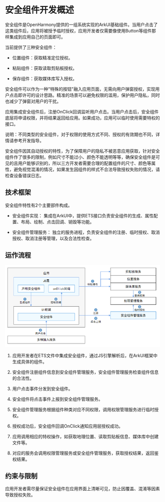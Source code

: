 # 安全组件开发概述


安全组件是OpenHarmony提供的一组系统实现的ArkUI基础组件。当用户点击了这类组件后，应用将被授予临时授权，应用开发者仅需要像使用Button等组件那样集成到应用自己的页面即可。


当前提供了三种安全组件：


- 位置组件：获取精准定位授权。

- 粘贴组件：获取读取剪贴板授权。

- 保存组件：获取媒体库写入授权。


安全组件可以作为一种"特殊的按钮"融入应用页面，无需向用户弹窗授权，实现用户点击即许可的设计思路。精准的场景可以避免权限的滥用，保护用户隐私，同时也减少了弹窗对用户的干扰。


应用集成安全组件后，注册OnClick回调监听用户点击。当用户点击后，安全组件底层将申请权限，并将结果返回给应用。如果成功，应用可以临时使用需要特权的接口。


说明：不同类型的安全组件，对于权限的使用方式不同、授权的有效期也不同，详情请参考开发指导。


安全组件因其自动授权的特性，为了保障用户的隐私不被恶意应用获取，针对安全组件作了很多的限制，例如尺寸不能过小、颜色不能透明等等，确保安全组件是可见的且用户能够识别的，所以三方开发者需要合理的配置组件的尺寸、颜色等属性，避免视觉混淆的情况，如果发生因组件的样式不合法导致授权失败的情况，请检查设备错误日志。


## 技术框架

安全组件特性有2个主要部件构成。

- 安全组件实现：
  集成在ArkUI中，提供ETS接口负责安全组件的生成、属性配置、布局、绘制、点击回调、销毁等功能。

- 安全组件管理服务：
  独立的服务进程，负责安全组件的注册、临时授权、取消授权、取消注册等管理，以及合法性检查。


## 运作流程

![security_component_manager.png](figures/security_component_manager.png)

1. 应用开发者在ETS文件中集成安全组件，通过JS引擎解析后，在ArkUI框架中生成具体的组件。

2. 安全组件注册组件信息到安全组件管理服务，安全组件管理服务检查组件信息的合法性。

3. 用户点击事件分发到安全组件。

4. 安全组件将点击事件上报到安全组件管理服务。

5. 安全组件管理服务根据组件种类对应不同权限，调用权限管理服务进行临时授权。

6. 授权成功后，安全组件回调OnClick通知应用层授权成功。

7. 应用调用相应的特权操作，如获取地理位置、读取剪贴板信息、媒体库中创建文件等。

8. 对应的服务会调用权限管理服务或安全组件管理服务，获取授权结果，返回鉴权结果。


## 约束与限制

应用开发者需尽量保证安全组件在应用界面上清晰可见，防止因覆盖、混淆等因素导致授权失败。
